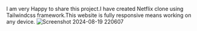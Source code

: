 I am very Happy to share this project.I have created Netflix clone using Tailwindcss framework.This website is fully responsive means working on any device.
![Screenshot 2024-08-19 220607](https://github.com/user-attachments/assets/9c996539-1729-4d96-a589-9aad4d3f2fad)
 
